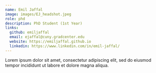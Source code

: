 ```yaml
---
name: Emil Jaffal
image: images/EJ_headshot.jpeg
role: phd
description: PhD Student (1st Year)
links:
  github: emiljaffal
  email: ejaffal@cuny.gradcenter.edu
  website: https://emiljaffal.github.io
  linkedin: https://www.linkedin.com/in/emil-jaffal/
---
```


Lorem ipsum dolor sit amet, consectetur adipiscing elit, sed do eiusmod tempor incididunt ut labore et dolore magna aliqua.
